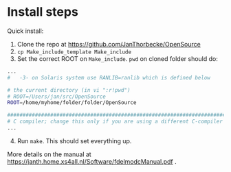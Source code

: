 # Install steps

Quick install:
1. Clone the repo at https://github.com/JanThorbecke/OpenSource
2. `cp Make_include_template Make_include`
3. Set the correct ROOT on `Make_include`. `pwd` on cloned folder should do:
```sh
...
#   -3- on Solaris system use RANLIB=ranlib which is defined below

# the current directory (in vi ":r!pwd")
# ROOT=/Users/jan/src/OpenSource
ROOT=/home/myhome/folder/folder/OpenSource

########################################################################
# C compiler; change this only if you are using a different C-compiler
...
```
4. Run `make`. This should set everything up.

More details on the manual at https://janth.home.xs4all.nl/Software/fdelmodcManual.pdf .


